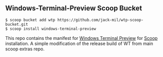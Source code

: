 ## Windows-Terminal-Preview Scoop Bucket ##
```
$ scoop bucket add wtp https://github.com/jack-mil/wtp-scoop-bucket.git
$ scoop install windows-terminal-preview
```
This repo contains the manifest for [Windows Terminal Preview](https://github.com/microsoft/terminal/) for [Scoop](https://scoop.sh/) installation.
A simple modification of the release build of WT from main scoop extras repo.
